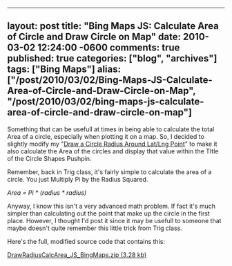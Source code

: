   ---
  layout: post
  title: "Bing Maps JS: Calculate Area of Circle and Draw Circle on Map"
  date: 2010-03-02 12:24:00 -0600
  comments: true
  published: true
  categories: ["blog", "archives"]
  tags: ["Bing Maps"]
  alias: ["/post/2010/03/02/Bing-Maps-JS-Calculate-Area-of-Circle-and-Draw-Circle-on-Map", "/post/2010/03/02/bing-maps-js-calculate-area-of-circle-and-draw-circle-on-map"]
  ---
<!-- more -->
<p>Something that can be usefull at times in being able to calculate the total Area of a circle, especially when plotting it on a map. So, I decided to slightly modify my "<a href="http://pietschsoft.com/post/2008/02/09/Virtual-Earth-Draw-a-Circle-Radius-Around-a-LatLong-Point.aspx">Draw a Circle Radius Around Lat/Lng Point</a>" to make it also calculate the Area of the circles and display that value within the TItle of the Circle Shapes Pushpin.</p>
<p>Remember, back in Trig class, it's fairly simple to calculate the area of a circle. You just Multiply Pi by the Radius Squared.</p>
<p><em>Area = Pi * (radius * radius)</em></p>
<p>Anyway, I know this isn't a very advanced math problem. If fact it's much simpler than calculating out the point that make up the circle in the first place. However, I thought I'd post it since it may be usefull to someone that maybe doesn't quite remember this little trick from Trig class.</p>
<p>Here's the full, modified source code that contains this:</p>
<p><a href="/file.axd?file=2010%2f3%2fDrawRadiusCalcArea_JS_BingMaps.zip">DrawRadiusCalcArea_JS_BingMaps.zip (3.28 kb)</a></p>
